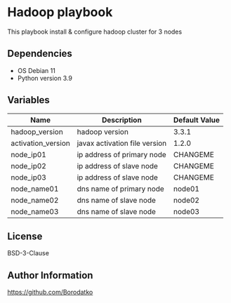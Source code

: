 Hadoop playbook
===============

This playbook install & configure hadoop cluster for 3 nodes


Dependencies
------------

 - OS Debian 11
 - Python version 3.9


Variables
---------

| Name | Description | Default Value |
|------|-------------|---------------|
| hadoop_version | hadoop version | 3.3.1 |
| activation_version | javax activation file version | 1.2.0 |
| node_ip01 | ip address of primary node | CHANGEME |
| node_ip02 | ip address of slave node | CHANGEME |
| node_ip03 | ip address of slave node | CHANGEME |
| node_name01 | dns name of primary node | node01 |
| node_name02 | dns name of slave node | node02 |
| node_name03 | dns name of slave node | node03 |


License
-------

BSD-3-Clause


Author Information
------------------

https://github.com/Borodatko
